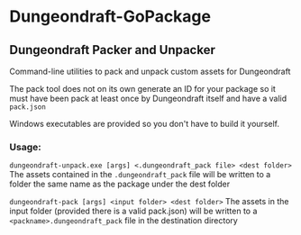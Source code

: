 # Dungeondraft-GoPackage

## Dungeondraft Packer and Unpacker

Command-line utilities to pack and unpack custom assets for Dungeondraft

The pack tool does not on its own generate an ID for your package so it must have been pack at least once by Dungeondraft itself and have a valid `pack.json`

Windows executables are provided so you don't have to build it yourself.

### Usage:
```dungeondraft-unpack.exe [args] <.dungeondraft_pack file> <dest folder>```
The assets contained in the `.dungeondraft_pack`  file will be written to a folder the same name as the package under the dest folder

```dungeondraft-pack [args] <input folder> <dest folder>```
The assets in the input folder (provided there is a valid pack.json) will be written to a `<packname>.dungeondraft_pack` file in the destination directory
